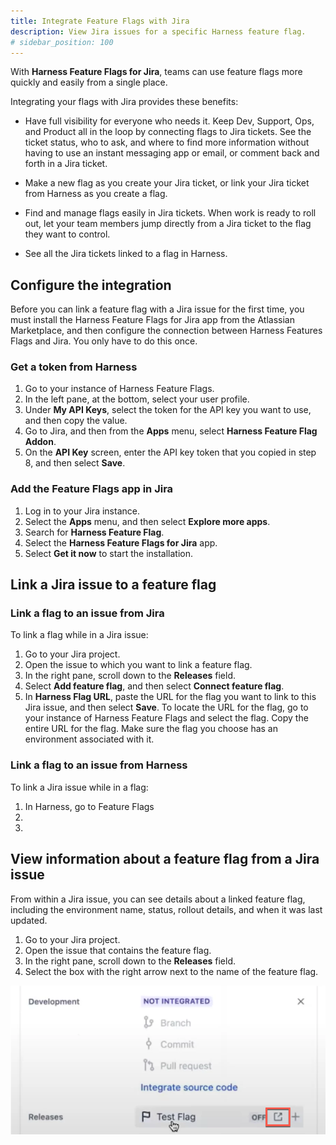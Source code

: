 ```yaml
---
title: Integrate Feature Flags with Jira
description: View Jira issues for a specific Harness feature flag.
# sidebar_position: 100
---
```


With **Harness Feature Flags for Jira**, teams can use feature flags more quickly and easily from a single place.

Integrating your flags with Jira provides these benefits:

- Have full visibility for everyone who needs it. Keep Dev, Support, Ops, and Product all in the loop by connecting flags to Jira tickets. See the ticket status, who to ask, and where to find more information without having to use an instant messaging app or email, or comment back and forth in a Jira ticket.

- Make a new flag as you create your Jira ticket, or link your Jira ticket from Harness as you create a flag. 

- Find and manage flags easily in Jira tickets. When work is ready to roll out, let your team members jump directly from a Jira ticket to the flag they want to control.

- See all the Jira tickets linked to a flag in Harness.

## Configure the integration

Before you can link a feature flag with a Jira issue for the first time, you must install the Harness Feature Flags for Jira app from the Atlassian Marketplace, and then configure the connection between Harness Features Flags and Jira. You only have to do this once. 

### Get a token from Harness

1. Go to your instance of Harness Feature Flags.
1. In the left pane, at the bottom, select your user profile. 
1. Under **My API Keys**, select the token for the API key you want to use, and then copy the value. 
1. Go to Jira, and then from the **Apps** menu, select **Harness Feature Flag Addon**.
1. On the **API Key** screen, enter the API key token that you copied in step 8, and then select **Save**.

### Add the Feature Flags app in Jira

1. Log in to your Jira instance. 
1. Select the **Apps** menu, and then select **Explore more apps**.
1. Search for **Harness Feature Flag**.
1. Select the **Harness Feature Flags for Jira** app.
1. Select **Get it now** to start the installation.

## Link a Jira issue to a feature flag

### Link a flag to an issue from Jira

To link a flag while in a Jira issue: 
 
1. Go to your Jira project. 
2. Open the issue to which you want to link a feature flag.
3. In the right pane, scroll down to the **Releases** field. 
4. Select **Add feature flag**, and then select **Connect feature flag**.
5. In **Harness Flag URL**, paste the URL for the flag you want to link to this Jira issue, and then select **Save**. 
    To locate the URL for the flag, go to your instance of Harness Feature Flags and select the flag. Copy the entire URL for the flag. Make sure the flag you choose has an environment associated with it. 

### Link a flag to an issue from Harness

To link a Jira issue while in a flag:

1. In Harness, go to Feature Flags
1.
1.


## View information about a feature flag from a Jira issue

From within a Jira issue, you can see details about a linked feature flag, including the environment name, status, rollout details, and when it was last updated. 

1. Go to your Jira project.
2. Open the issue that contains the feature flag.
3. In the right pane, scroll down to the **Releases** field.
4. Select the box with the right arrow next to the name of the feature flag. 

![](./static/jira-to-ff-details.png)



